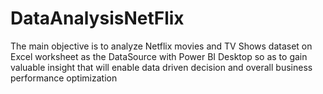 # DataAnalysisNetFlix
The main objective is to analyze Netflix movies and TV Shows dataset on Excel worksheet as the DataSource with Power BI Desktop so as to gain valuable insight that will enable data driven decision and overall business performance optimization 
